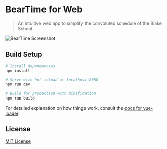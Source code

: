 # BearTime for Web

> An intuitive web app to simplify the convoluted schedule of the Blake School.

![BearTime Screenshot](https://github.com/Foo-Bear/beartime-web/raw/master/screenshot.png "BearTime Screenshot")

## Build Setup

``` bash
# Install dependencies
npm install

# Serve with hot reload at localhost:8080
npm run dev

# Build for production with minification
npm run build
```

For detailed explanation on how things work, consult the [docs for vue-loader](http://vuejs.github.io/vue-loader).

## License

[MIT License](https://raw.githubusercontent.com/Foo-Bear/beartime-web/master/LICENSE)
